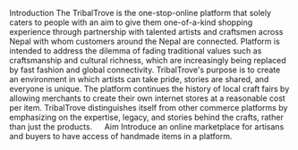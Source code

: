 Introduction
The TribalTrove is the one-stop-online platform that solely caters to people with an aim to give them one-of-a-kind shopping experience through partnership with talented artists and craftsmen across Nepal with whom customers around the Nepal are connected. 
Platform is intended to address the dilemma of fading traditional values such as craftsmanship and cultural richness, which are increasingly being replaced by fast fashion and global connectivity. TribalTrove's purpose is to create an environment in which artists can take pride, stories are shared, and everyone is unique. The platform continues the history of local craft fairs by allowing merchants to create their own internet stores at a reasonable cost per item. TribalTrove distinguishes itself from other commerce platforms by emphasizing on the expertise, legacy, and stories behind the crafts, rather than just the products.
 
Aim
Introduce an online marketplace for artisans and buyers to have access of handmade items in a platform.


